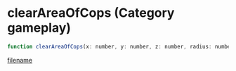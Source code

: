 # clearAreaOfCops (Category gameplay)

```js
function clearAreaOfCops(x: number, y: number, z: number, radius: number, flags: int): void
```

[filename](clearAreaOfCops_m.md ':include')